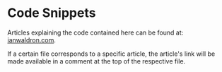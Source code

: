 # Code Snippets

Articles explaining the code contained here can be found at: [ianwaldron.com](https://ianwaldron.com/article/topic/3/technology/).

If a certain file corresponds to a specific article, the article's link will be made available in a comment at the top of the respective file.
